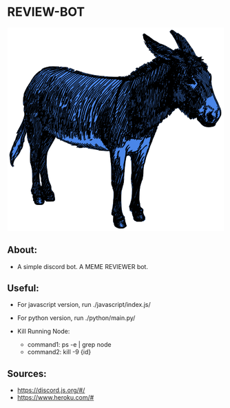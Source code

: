 # REVIEW-BOT

![Alt text](./assets/logo.png)

## About:
- A simple discord bot. A MEME REVIEWER bot.

## Useful:
- For javascript version, run ./javascript/index.js/
- For python version, run ./python/main.py/

- Kill Running Node:
	- command1: ps -e | grep node
	- command2: kill -9 {id}

## Sources:
- https://discord.js.org/#/
- https://www.heroku.com/#


